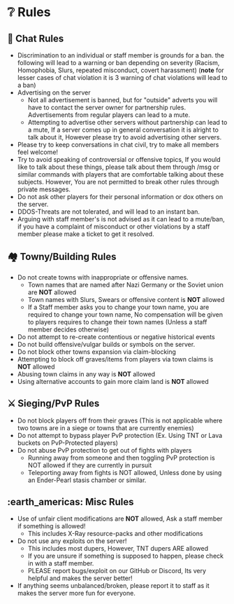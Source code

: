 # ❔ Rules

## 💬 Chat Rules

* Discrimination to an individual or staff member is grounds for a ban. the following will lead to a warning or ban depending on severity (Racism, Homophobia, Slurs, repeated misconduct, covert harassment) (**note** for lesser cases of chat violation it is 3 warning of chat violations will lead to a ban)
* Advertising on the server&#x20;
  * Not all advertisement is banned, but for "outside" adverts you will have to contact the server owner for partnership rules. Advertisements from regular players can lead to a mute.
  * Attempting to advertise other servers without partnership can lead to a mute, If a server comes up in general conversation it is alright to talk about it, However please try to avoid advertising other servers.
* Please try to keep conversations in chat civil, try to make all members feel welcome!
* Try to avoid speaking of controversial or offensive topics, If you would like to talk about these things, please talk about them through /msg or similar commands with players that are comfortable talking about these subjects. However, You are not permitted to break other rules through private messages.
* Do not ask other players for their personal information or dox others on the server.
* DDOS-Threats are not tolerated, and will lead to an instant ban.
* Arguing with staff member's is not advised as it can lead to a mute/ban, if you have a complaint of misconduct or other violations by a staff member please make a ticket to get it resolved.

## 🏘️ Towny/Building Rules

* Do not create towns with inappropriate or offensive names.&#x20;
  * Town names that are named after Nazi Germany or the Soviet union are **NOT** allowed
  * Town names with Slurs, Swears or offensive content is **NOT** allowed
  * If a Staff member asks you to change your town name, you are required to change your town name, No compensation will be given to players requires to change their town names (Unless a staff member decides otherwise)
* Do not attempt to re-create contentious or negative historical events
* Do not build offensive/vulgar builds or symbols on the server.
* Do not block other towns expansion via claim-blocking
* Attempting to block off graves/items from players via town claims is **NOT** allowed
* Abusing town claims in any way is **NOT** allowed
* Using alternative accounts to gain more claim land is **NOT** allowed

## ⚔️ Sieging/PvP Rules

* Do not block players off from their graves (This is not applicable where two towns are in a siege or towns that are currently enemies)
* Do not attempt to bypass player PvP protection (Ex. Using TNT or Lava buckets on PvP-Protected players)
* Do not abuse PvP protection to get out of fights with players
  * Running away from someone and then toggling PvP protection is NOT allowed if they are currently in pursuit
  * Teleporting away from fights is NOT allowed, Unless done by using an Ender-Pearl stasis chamber or similar.

## :earth\_americas: Misc Rules

* Use of unfair client modifications are **NOT** allowed, Ask a staff member if something is allowed!
  * This includes X-Ray resource-packs and other modifications
* Do not use any exploits on the server!
  * This includes most dupers, However, TNT dupers ARE allowed
  * If you are unsure if something is supposed to happen, please check in with a staff member.
  * PLEASE report bugs/exploit on our GitHub or Discord, Its very helpful and makes the server better!
* If anything seems unbalanced/broken, please report it to staff as it makes the server more fun for everyone.&#x20;


